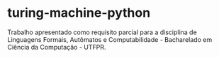 # turing-machine-python

Trabalho apresentado como requisito parcial para a disciplina de Linguagens Formais, Autômatos e Computabilidade - Bacharelado em Ciência da Computação - UTFPR.
